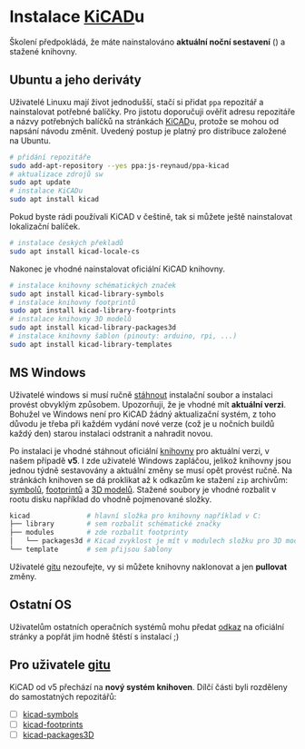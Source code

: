 # Instalace [KiCAD](http://kicad-pcb.org/)u
Školení předpokládá, že máte nainstalováno __aktuální noční sestavení__ () a stažené knihovny.

## Ubuntu a jeho deriváty
Uživatelé Linuxu mají život jednodušší, stačí si přidat `ppa` repozitář a nainstalovat potřebné balíčky. Pro jistotu doporučuji ověřit adresu repozitáře a názvy potřebných balíčků na stránkách [KiCAD](http://kicad-pcb.org/download/ubuntu/)u, protože se mohou od napsání návodu změnit. Uvedený postup je platný pro distribuce založené na Ubuntu.
```bash
# přidání repozitáře
sudo add-apt-repository --yes ppa:js-reynaud/ppa-kicad
# aktualizace zdrojů sw
sudo apt update
# instalace KiCADu
sudo apt install kicad
```

Pokud byste rádi používali KiCAD v češtině, tak si můžete ještě nainstalovat lokalizační balíček.
```bash
# instalace českých překladů
sudo apt install kicad-locale-cs
```

Nakonec je vhodné nainstalovat oficiální KiCAD knihovny.
```bash
# instalace knihovny schématických značek
sudo apt install kicad-library-symbols
# instalace knihovny footprintů
sudo apt install kicad-library-footprints
# instalace knihovny 3D modelů
sudo apt install kicad-library-packages3d
# instalace knihovny šablon (pinouty: arduino, rpi, ...)
sudo apt install kicad-library-templates
```

## MS Windows
Uživatelé windows si musí ručně [stáhnout](http://downloads.kicad-pcb.org/windows/nightly/) instalační soubor a instalaci provést obvyklým způsobem. Upozorňuji, že je vhodné mít __aktuální verzi__. Bohužel ve Windows není pro KiCAD žádný aktualizační systém, z toho důvodu je třeba při každém vydání nové verze (což je u nočních buildů každý den) starou instalaci odstranit a nahradit novou.

Po instalaci je vhodné stáhnout oficiální [knihovny](http://kicad-pcb.org/libraries/download/) pro aktuální verzi, v našem případě __v5__. I zde uživatelé Windows zapláčou, jelikož knihovny jsou jednou týdně sestavovány a aktuální změny se musí opět provést ručně. Na stránkách knihoven se dá proklikat až k odkazům ke stažení `zip` archivům: [symbolů](https://github.com/KiCad/kicad-symbols/archive/master.zip), [footprintů](https://github.com/KiCad/kicad-footprints/archive/master.zip) a [3D modelů](https://github.com/kicad/kicad-packages3d/archive/master.zip). Stažené soubory je vhodné rozbalit v rootu disku například do vhodně pojmenované složky.
```bash
kicad              # hlavní složka pro knihovny například v C:
├── library        # sem rozbalit schématické značky
├── modules        # zde rozbalit footprinty
│   └── packages3d # Kicad zvyklost je mít v modulech složku pro 3D modely
└── template       # sem přijsou šablony
```

Uživatelé [gitu](https://git-scm.com/) nezoufejte, vy si můžete knihovny naklonovat a jen __pullovat__ změny.

## Ostatní OS
Uživatelům ostatních operačních systémů mohu předat [odkaz](http://kicad-pcb.org/) na oficiální stránky a popřát jim hodně štěstí s instalací ;)

## Pro uživatele [gitu](https://git-scm.com/)
KiCAD od v5 přechází na __nový systém knihoven__. Dílčí části byli rozděleny do samostatných repozitářů:
- [ ] [kicad-symbols](https://github.com/KiCad/kicad-symbols)
- [ ] [kicad-footprints](https://github.com/KiCad/kicad-footprints)
- [ ] [kicad-packages3D](https://github.com/KiCad/kicad-packages3D)
